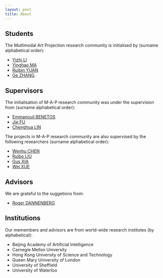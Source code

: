 ```yaml
---
layout: post
title: About
---
```


## Students

The Mutlimodal Art Projection research community is initialised by (surname alphabetical order):
* [Yizhi LI](https://twitter.com/yizhilll) 
* [Yinghao MA](https://twitter.com/nicolaus625)
* [Ruibin YUAN](https://twitter.com/abc43992899)
* [Ge ZHANG](https://twitter.com/GeZhang86038849).

## Supervisors

The initialisation of M-A-P research community was under the supervision from (surname alphabetical order):
* [Emmanouil BENETOS](https://www.eecs.qmul.ac.uk/~emmanouilb/)
* [Jie FU](https://bigaidream.github.io/)
* [Chenghua LIN](https://chenghualin.wordpress.com/)

The projects in M-A-P research community are also supervised by the following researchers (surname alphabetical order):
* [Wenhu CHEN](https://wenhuchen.github.io/)
* [Ruibo LIU](https://www.cs.dartmouth.edu/~rbliu/)
* [Gus XIA](http://www.musicxlab.com/members/gus/index.html)
* [Wei XUE](http://wei-xue.com/)

## Advisors

We are grateful to the suggetions from:
* [Roger DANNENBERG](https://www.cs.cmu.edu/~rbd/)


## Institutions

Our memembers and advisors are from world-wide research institutes (by alphabetical):
- Beijing Academy of Artificial Intelligence
- Carnegie Mellon University
- Hong Kong University of Science and Technology
- Queen Mary University of London
- University of Sheffield
- University of Waterloo